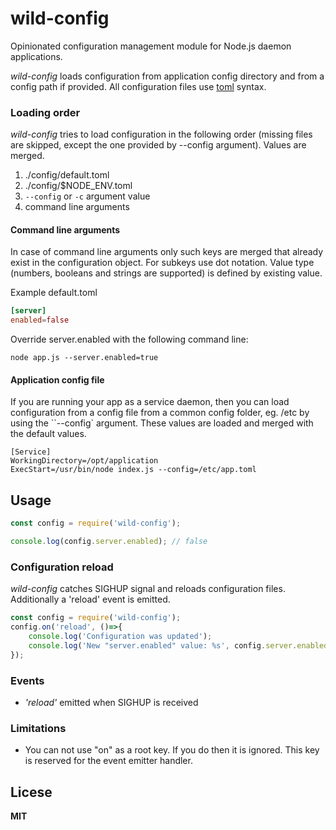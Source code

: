 # wild-config

Opinionated configuration management module for Node.js daemon applications.

*wild-config* loads configuration from application config directory and from a config path if provided. All configuration files use [toml](https://github.com/toml-lang/toml) syntax.

### Loading order

*wild-config* tries to load configuration in the following order (missing files are skipped, except the one provided by --config argument). Values are merged.

1. ./config/default.toml
2. ./config/$NODE_ENV.toml
3. `--config` or `-c` argument value
4. command line arguments

#### Command line arguments

In case of command line arguments only such keys are merged that already exist in the configuration object. For subkeys use dot notation. Value type (numbers, booleans and strings are supported) is defined by existing value.

Example default.toml

```toml
[server]
enabled=false
```

Override server.enabled with the following command line:

    node app.js --server.enabled=true

#### Application config file

If you are running your app as a service daemon, then you can load configuration from a config file from a common config folder, eg. /etc by using the ``--config` argument. These values are loaded and merged with the default values.

```
[Service]
WorkingDirectory=/opt/application
ExecStart=/usr/bin/node index.js --config=/etc/app.toml
```

## Usage

```javascript
const config = require('wild-config');

console.log(config.server.enabled); // false
```

### Configuration reload

*wild-config* catches SIGHUP signal and reloads configuration files. Additionally a 'reload' event is emitted.

```javascript
const config = require('wild-config');
config.on('reload', ()=>{
    console.log('Configuration was updated');
    console.log('New "server.enabled" value: %s', config.server.enabled);
});
```

### Events

* *'reload'* emitted when SIGHUP is received

### Limitations

* You can not use "on" as a root key. If you do then it is ignored. This key is reserved for the event emitter handler.

## Licese

**MIT**
